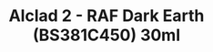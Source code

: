 ---
layout: product
title: "Alclad 2 - RAF Dark Earth (BS381C450) 30ml"
price: "TBA" 
desc: "Metalizer boja"
img_path: "/assets/img/ALCE021.webp"
brand: "N/A"
available: false
special_offer: false
new: false
soon: false
cat: "040000"
subcat: "040300"
subsubcat: "0N/A"
sifra: "ALCE021"
popular: false
---